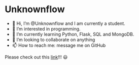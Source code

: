 <h1>Unknownflow</h1>

- 👋 Hi, I’m @Unknownflow and I am currently a student.
- 👀 I’m interested in programming.
- 🌱 I’m currently learning Python, Flask, SQL and MongoDB.
- 💞️ I’m looking to collaborate on anything
- 📫 How to reach me: message me on GitHub

<p> 
  Please check out this <a href="https://www.youtube.com/watch?v=dQw4w9WgXcQ">link</a>!!! 😃
</p>


<!---
Unknownflow/Unknownflow is a ✨ special ✨ repository because its `README.md` (this file) appears on your GitHub profile.
You can click the Preview link to take a look at your changes.
--->
